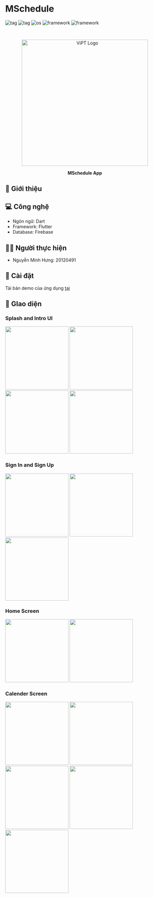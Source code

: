 # MSchedule
![tag](https://img.shields.io/badge/-workout-F44336)
![tag](https://img.shields.io/badge/-fitness-F44336)
![os](https://img.shields.io/badge/-android-32DE84)
![framework](https://img.shields.io/badge/-dart-2196F3)
![framework](https://img.shields.io/badge/-flutter-2196F3)

<br>

<p align="center">
 <img src="./assets/images/icon.png" alt="ViPT Logo" height = "400"></a>
</p>
<p align="center">
<b>MSchedule App</b>
<br/>
</p>

## 📄 Giới thiệu


## 💻 Công nghệ 
* Ngôn ngữ: Dart
* Framework: Flutter
* Database: Firebase

## 👨‍💻 Người thực hiện
* Nguyễn Minh Hưng: 20120491

## 🔧 Cài đặt
Tải bản demo của ứng dụng [tại](https://drive.google.com/file/d/1Q6uHuzpmWjfTnLM8-9dGC-BUri70H-Wr/view?usp=sharing)

## 📱 GIao diện

### Splash and Intro UI
<img width="200" src=".\UI\1.png"></a>
<img width="200" src=".\UI\2.png"></a>
<img width="200" src=".\UI\3.png"></a>
<img width="200" src=".\UI\4.png"></a>

### Sign In and Sign Up
<img width="200" src=".\UI\5.png"></a>
<img width="200" src=".\UI\6.png"></a>
<img width="200" src=".\UI\9.png"></a>

### Home Screen

<img width="200" src=".\UI\7.png"></a>
<img width="200" src=".\UI\8.png"></a>

### Calender Screen

<img width="200" src=".\UI\10.png"></a>
<img width="200" src=".\UI\11.png"></a>
<img width="200" src=".\UI\12.png"></a>
<img width="200" src=".\UI\13.png"></a>
<img width="200" src=".\UI\14.png"></a>


